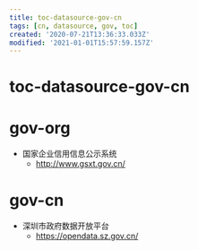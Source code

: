 ```yaml
---
title: toc-datasource-gov-cn
tags: [cn, datasource, gov, toc]
created: '2020-07-21T13:36:33.033Z'
modified: '2021-01-01T15:57:59.157Z'
---
```


# toc-datasource-gov-cn

# gov-org

- 国家企业信用信息公示系统
  - http://www.gsxt.gov.cn/

# gov-cn

- 深圳市政府数据开放平台
  - https://opendata.sz.gov.cn/
